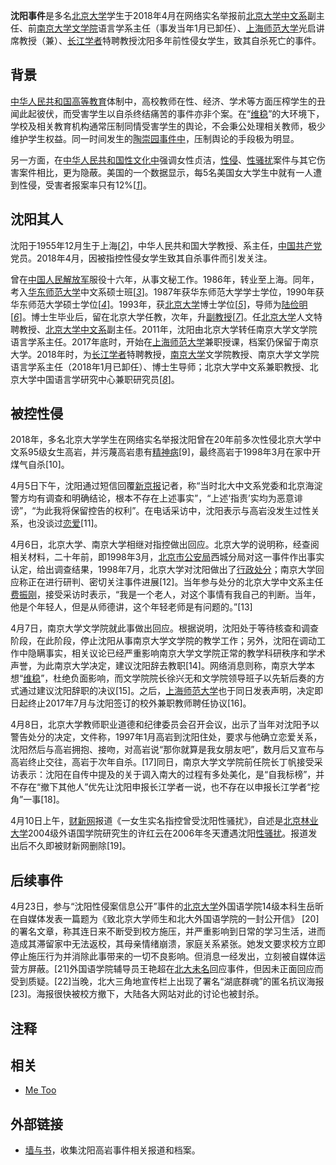 **沈阳事件**是多名[北京大学](https://zh.wikipedia.org/wiki/%E5%8C%97%E4%BA%AC%E5%A4%A7%E5%AD%A6)学生于2018年4月在网络实名举报前[北京大学中文系](https://zh.wikipedia.org/wiki/%E5%8C%97%E4%BA%AC%E5%A4%A7%E5%AD%A6%E4%B8%AD%E5%9B%BD%E8%AF%AD%E8%A8%80%E6%96%87%E5%AD%A6%E7%B3%BB)副主任、前[南京大学文学院](https://zh.wikipedia.org/wiki/%E5%8D%97%E4%BA%AC%E5%A4%A7%E5%AD%B8%E6%96%87%E5%AD%B8%E9%99%A2)语言学系主任（事发当年1月已卸任）、[上海师范大学](https://zh.wikipedia.org/wiki/%E4%B8%8A%E6%B5%B7%E5%B8%88%E8%8C%83%E5%A4%A7%E5%AD%A6)光启讲席教授（兼）、[长江学者](https://zh.wikipedia.org/wiki/%E9%95%BF%E6%B1%9F%E5%AD%A6%E8%80%85%E5%A5%96%E5%8A%B1%E8%AE%A1%E5%88%92)特聘教授沈阳多年前性侵女学生，致其自杀死亡的事件。

背景
----

[中华人民共和国高等教育](https://zh.wikipedia.org/wiki/%E4%B8%AD%E5%8D%8E%E4%BA%BA%E6%B0%91%E5%85%B1%E5%92%8C%E5%9B%BD%E9%AB%98%E7%AD%89%E6%95%99%E8%82%B2)体制中，高校教师在性、经济、学术等方面压榨学生的丑闻此起彼伏，而受害学生以自杀终结痛苦的事件亦非个案。在“[维稳](https://zh.wikipedia.org/wiki/%E7%BB%B4%E7%A8%B3)”的大环境下，学校及相关教育机构通常压制同情受害学生的舆论，不会秉公处理相关教师，极少维护学生权益。同一时间发生的[陶崇园事件中](https://zh.wikipedia.org/wiki/%E9%99%B6%E5%B4%87%E5%9B%AD%E4%BA%8B%E4%BB%B6)，压制舆论的手段极为明显。

另一方面，在[中华人民共和国性文化中](https://zh.wikipedia.org/wiki/%E4%B8%AD%E5%8D%8E%E4%BA%BA%E6%B0%91%E5%85%B1%E5%92%8C%E5%9B%BD%E6%80%A7%E6%96%87%E5%8C%96)强调女性贞洁，[性侵](https://zh.wikipedia.org/wiki/%E6%80%A7%E4%BE%B5%E7%8A%AF)、[性骚扰](https://zh.wikipedia.org/wiki/%E6%80%A7%E9%AA%9A%E6%89%B0)案件与其它伤害案件相比，更为隐蔽。美国的一个数据显示，每5名美国女大学生中就有一人遭到性侵，受害者报案率只有12%[<cite>[1]</cite>]。

沈阳其人
--------

沈阳于1955年12月生于上海[<cite>[2]</cite>]，中华人民共和国大学教授、系主任，[中国共产党](https://zh.wikipedia.org/wiki/%E4%B8%AD%E5%9B%BD%E5%85%B1%E4%BA%A7%E5%85%9A)党员。2018年4月，因被指控性侵女学生致其自杀事件而引发关注。

曾在[中国人民解放军](https://zh.wikipedia.org/wiki/%E4%B8%AD%E5%9B%BD%E4%BA%BA%E6%B0%91%E8%A7%A3%E6%94%BE%E5%86%9B)服役十六年，从事文秘工作。1986年，转业至上海。同年，考入[华东师范大学](https://zh.wikipedia.org/wiki/%E5%8D%8E%E4%B8%9C%E5%B8%88%E8%8C%83%E5%A4%A7%E5%AD%A6)中文系硕士班[<cite>[3]</cite>]。1987年获华东师范大学学士学位，1990年获华东师范大学硕士学位[<cite>[4]</cite>]。1993年，获[北京大学](https://zh.wikipedia.org/wiki/%E5%8C%97%E4%BA%AC%E5%A4%A7%E5%AD%A6)博士学位[<cite>[5]</cite>]，导师为[陆俭明](https://baike.baidu.com/item/%E9%99%86%E4%BF%AD%E6%98%8E/10892634)[<cite>[6]</cite>]。博士生毕业后，留在北京大学任教，次年，升[副教授](https://zh.wikipedia.org/wiki/%E6%95%99%E6%8E%88)[<cite>[7]</cite>]。任[北京大学](https://zh.wikipedia.org/wiki/%E5%8C%97%E4%BA%AC%E5%A4%A7%E5%AD%A6)人文特聘教授、[北京大学中文系](https://zh.wikipedia.org/wiki/%E5%8C%97%E4%BA%AC%E5%A4%A7%E5%AD%A6%E4%B8%AD%E5%9B%BD%E8%AF%AD%E8%A8%80%E6%96%87%E5%AD%A6%E7%B3%BB)副主任。2011年，沈阳由北京大学转任南京大学文学院语言学系主任。2017年底时，开始在[上海师范大学](https://zh.wikipedia.org/wiki/%E4%B8%8A%E6%B5%B7%E5%B8%88%E8%8C%83%E5%A4%A7%E5%AD%A6)兼职授课，档案仍保留于南京大学。2018年时，为[长江学者](https://zh.wikipedia.org/wiki/%E9%95%BF%E6%B1%9F%E5%AD%A6%E8%80%85%E5%A5%96%E5%8A%B1%E8%AE%A1%E5%88%92)特聘教授，[南京大学](https://zh.wikipedia.org/wiki/%E5%8D%97%E4%BA%AC%E5%A4%A7%E5%AD%B8%E6%96%87%E5%AD%B8%E9%99%A2)文学院教授、南京大学文学院语言学系主任（2018年1月已卸任）、博士生导师；北京大学中文系兼职教授、北京大学中国语言学研究中心兼职研究员[<cite>[8]</cite>]。

被控性侵
--------

2018年，多名北京大学学生在网络实名举报沈阳曾在20年前多次性侵北京大学中文系95级女生高岩，并污蔑高岩患有[精神病](https://zh.wikipedia.org/wiki/%E5%BF%83%E7%90%86%E7%96%BE%E6%82%A3)[9]，最终高岩于1998年3月在家中开煤气自杀[10]。

4月5日下午，沈阳通过短信回覆[新京报](https://zh.wikipedia.org/wiki/%E6%96%B0%E4%BA%AC%E6%8A%A5)记者，称“当时北大中文系党委和北京海淀警方均有调查和明确结论，根本不存在上述事实”，“上述‘指责’实均为恶意诽谤”，“为此我将保留控告的权利”。在电话采访中，沈阳表示与高岩没发生过性关系，也没谈过[恋爱](https://zh.wikipedia.org/wiki/%E5%B8%AB%E7%94%9F%E6%88%80)[11]。

4月6日，北京大学、南京大学相继对指控做出回应。北京大学的说明称，经查阅相关材料，二十年前，即1998年3月，[北京市公安局](https://zh.wikipedia.org/wiki/%E5%8C%97%E4%BA%AC%E5%B8%82%E5%85%AC%E5%AE%89%E5%B1%80)西城分局对这一事件作出事实认定，给出调查结果，1998年7月，北京大学对沈阳做出了[行政处分](https://zh.wikipedia.org/wiki/%E8%A1%8C%E6%94%BF%E5%A4%84%E5%88%86)；南京大学回应称正在进行研判、密切关注事件进展[12]。当年参与处分的北京大学中文系主任[费振刚](https://zh.wikipedia.org/wiki/%E8%B4%B9%E6%8C%AF%E5%88%9A)，接受采访时表示，“我是一个老人，对这个事情有我自己的判断。当年，他是个年轻人，但是从师德讲，这个年轻老师是有问题的。”[13]

4月7日，南京大学文学院就此事做出回应。根据说明，沈阳处于等待核查和调查阶段，在此阶段，停止沈阳从事南京大学文学院的教学工作；另外，沈阳在调动工作中隐瞒事实，相关议论已经严重影响南京大学文学院正常的教学科研秩序和学术声誉，为此南京大学决定，建议沈阳辞去教职[14]。网络消息则称，南京大学本想“[维稳](https://zh.wikipedia.org/wiki/%E7%BB%B4%E7%A8%B3)”，杜绝负面影响，而文学院院长徐兴无和文学院领导班子以先斩后奏的方式通过建议沈阳辞职的决议[15]。之后，[上海师范大学](https://zh.wikipedia.org/wiki/%E4%B8%8A%E6%B5%B7%E5%B8%88%E8%8C%83%E5%A4%A7%E5%AD%A6)也于同日发表声明，决定即日起终止2017年7月与沈阳签订的校外兼职教师聘任协议[16]。

4月8日，北京大学教师职业道德和纪律委员会召开会议，出示了当年对沈阳予以警告处分的决定，文件称，1997年1月高岩到沈阳住处，要求与他确立恋爱关系，沈阳然后与高岩拥抱、接吻，对高岩说“那你就算是我女朋友吧”，数月后又宣布与高岩终止交往，高岩于次年自杀。[17]同日，南京大学文学院前任院长丁帆接受采访表示：沈阳在自传中提及的关于调入南大的过程有多处美化，是“自我标榜”，并不存在“撤下其他人”优先让沈阳申报长江学者一说，也不存在以申报长江学者“挖角”一事[18]。

4月10日上午，[财新网](https://zh.wikipedia.org/wiki/%E8%B4%A2%E6%96%B0%E4%BC%A0%E5%AA%92)报道《一女生实名指控曾受沈阳性骚扰》，自述是[北京林业大学](https://zh.wikipedia.org/wiki/%E5%8C%97%E4%BA%AC%E6%9E%97%E4%B8%9A%E5%A4%A7%E5%AD%A6)2004级外语国学院研究生的许红云在2006年冬天遭遇沈阳[性骚扰](https://zh.wikipedia.org/wiki/%E6%80%A7%E9%AA%9A%E6%89%B0)。报道发出后不久即被财新网删除[19]。

后续事件
--------

4月23日，参与“沈阳性侵案信息公开”事件的[北京大学](https://zh.wikipedia.org/wiki/%E5%8C%97%E4%BA%AC%E5%A4%A7%E5%AD%A6)外国语学院14级本科生岳昕在自媒体发表一篇题为《致北京大学师生和北大外国语学院的一封公开信》 [20]的署名文章，称其连日来不断受到校方施压，并严重影响到日常的学习生活，进而造成其滞留家中无法返校，其母亲情绪崩溃，家庭关系紧张。她发文要求校方立即停止施压行为并消除此事带来的一切不良影响。但消息一经发出，立刻被自媒体运营方屏蔽。[21]外国语学院辅导员王艳超在[北大未名](https://zh.wikipedia.org/wiki/%E5%8C%97%E5%A4%A7%E6%9C%AA%E5%90%8D)回应事件，但因未正面回应而受到质疑。[22]当晚，北大三角地宣传栏上出现了署名“湖底群魂”的匿名抗议海报[23]。海报很快被校方撤下，大陆各大网站对此的讨论也被封杀。

注释
----

相关
----

-   [Me Too](https://en.wikipedia.org/wiki/Me_Too_movement)

外部链接
--------

-   [墙与书](http://wallsandbooks.wordpress.com)，收集沈阳高岩事件相关报道和档案。

[1]:http://hb.sina.com.cn/news/n/2014-07-06/1152179999.html?from=hubei_xgbd&from=wap
[2]:https://news.qq.com/a/20180405/012853.htm
[3]:https://zh.wikipedia.org/wiki/%E5%8D%8E%E4%B8%9C%E5%B8%88%E8%8C%83%E5%A4%A7%E5%AD%A6
[4]:http://chin.nju.edu.cn/grzy2_224-5.html
[5]:https://zh.wikipedia.org/wiki/Special:%E7%BD%91%E7%BB%9C%E4%B9%A6%E6%BA%90?isbn=9787561948057
[6]:http://news.sina.com.cn/o/2018-04-07/doc-ifyuwqez6020662.shtml
[7]:http://finance.ifeng.com/a/20180406/16060626_0.shtml
[8]:http://news.ifeng.com/a/20180406/57357956_0.shtml
